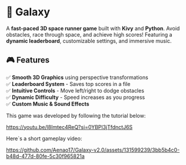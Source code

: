 # 🚀 Galaxy

A **fast-paced 3D space runner game** built with **Kivy** and **Python**. Avoid obstacles, race through space, and achieve high scores! Featuring a **dynamic leaderboard**, customizable settings, and immersive music.

## 🎮 Features  
✅ **Smooth 3D Graphics** using perspective transformations  
✅ **Leaderboard System** - Saves top scores in a file  
✅ **Intuitive Controls** - Move left/right to dodge obstacles  
✅ **Dynamic Difficulty** - Speed increases as you progress  
✅ **Custom Music & Sound Effects**  


This game was developed by following the tutorial below:

https://youtu.be/l8Imtec4ReQ?si=0YBPl3jTfdnctJ6S

Here`s a short gameplay video:

https://github.com/Aenao17/Galaxy-v2.0/assets/131599239/3bb5b4c0-b48d-477d-80fe-5c30f965821a
